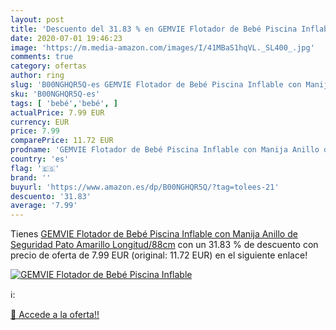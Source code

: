 ```yaml
---
layout: post
title: 'Descuento del 31.83 % en GEMVIE Flotador de Bebé Piscina Inflable'
date: 2020-07-01 19:46:23
image: 'https://m.media-amazon.com/images/I/41MBaS1hqVL._SL400_.jpg'
comments: true
category: ofertas
author: ring
slug: 'B00NGHQR5Q-es GEMVIE Flotador de Bebé Piscina Inflable con Manija Anillo...'
sku: 'B00NGHQR5Q-es'
tags: [ 'bebé','bebé', ]
actualPrice: 7.99 EUR
currency: EUR
price: 7.99
comparePrice: 11.72 EUR
prodname: 'GEMVIE Flotador de Bebé Piscina Inflable con Manija Anillo de Seguridad Pato Amarillo Longitud/88cm'
country: 'es'
flag: '🇪🇸'
brand: ''
buyurl: 'https://www.amazon.es/dp/B00NGHQR5Q/?tag=tolees-21'
descuento: '31.83'
average: '7.99'
---
```


Tienes [GEMVIE Flotador de Bebé Piscina Inflable con Manija Anillo de Seguridad Pato Amarillo Longitud/88cm](https://www.amazon.es/dp/B00NGHQR5Q/?tag=tolees-21) con un 31.83 % de descuento con precio de oferta de 7.99 EUR (original: 11.72 EUR) en el siguiente enlace!

[![GEMVIE Flotador de Bebé Piscina Inflable](https://m.media-amazon.com/images/I/41MBaS1hqVL._SL400_.jpg)](https://www.amazon.es/dp/B00NGHQR5Q/?tag=tolees-21)

ℹ️:


[🛒 Accede a la oferta!!](https://www.amazon.es/dp/B00NGHQR5Q/?tag=tolees-21)
